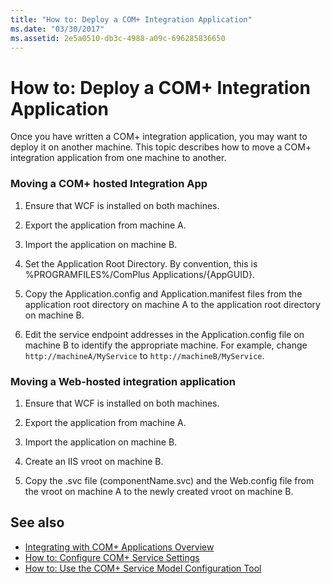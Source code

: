 ```yaml
---
title: "How to: Deploy a COM+ Integration Application"
ms.date: "03/30/2017"
ms.assetid: 2e5a0510-db3c-4988-a09c-696285836650
---
```

# How to: Deploy a COM+ Integration Application
Once you have written a COM+ integration application, you may want to deploy it on another machine. This topic describes how to move a COM+ integration application from one machine to another.  
  
### Moving a COM+ hosted Integration App  
  
1.  Ensure that WCF is installed on both machines.  
  
2.  Export the application from machine A.  
  
3.  Import the application on machine B.  
  
4.  Set the Application Root Directory. By convention, this is %PROGRAMFILES%/ComPlus Applications/{AppGUID}.  
  
5.  Copy the Application.config and Application.manifest files from the application root directory on machine A to the application root directory on machine B.  
  
6.  Edit the service endpoint addresses in the Application.config file on machine B to identify the appropriate machine. For example, change `http://machineA/MyService` to `http://machineB/MyService`.  
  
### Moving a Web-hosted integration application  
  
1.  Ensure that WCF is installed on both machines.  
  
2.  Export the application from machine A.  
  
3.  Import the application on machine B.  
  
4.  Create an IIS vroot on machine B.  
  
5.  Copy the .svc file (componentName.svc) and the Web.config file from the vroot on machine A to the newly created vroot on machine B.  
  
## See also
- [Integrating with COM+ Applications Overview](../../../../docs/framework/wcf/feature-details/integrating-with-com-plus-applications-overview.md)
- [How to: Configure COM+ Service Settings](../../../../docs/framework/wcf/feature-details/how-to-configure-com-service-settings.md)
- [How to: Use the COM+ Service Model Configuration Tool](../../../../docs/framework/wcf/feature-details/how-to-use-the-com-service-model-configuration-tool.md)
